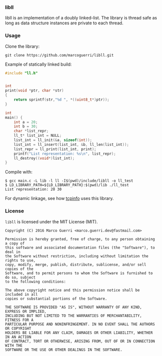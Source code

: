 ### libll
libll is an implementation of a doubly linked-list. The library is thread safe as long as data structure instances are private to each
thread.

### Usage
Clone the library:
```
git clone https://github.com/marcoguerri/libll.git
```

Example of statically linked build:

```C
#include "ll.h"


int
print(void *ptr, char *str)
{
    return sprintf(str,"%d ", *((uint8_t*)ptr));
}

int
main() {
    int a = 20;
    int b = 30;
    char *list_repr;
    ll_t* list_int = NULL;
    list_int = ll_init(&a, sizeof(int));
    list_int = ll_insert(list_int, &b, ll_len(list_int));
    list_repr = ll_print(list_int, print);
    printf("List representation: %s\n", list_repr);
    ll_destroy((void*)list_int);
}
```

Compile with:
```
$ gcc main.c -L lib -l ll -I$(pwd)/include/libll -o ll_test
$ LD_LIBRARY_PATH=${LD_LIBRARY_PATH}:$(pwd)/lib ./ll_test 
List representation: 20 30
```

For dynamic linkage, see how [tcpinfo](https://github.com/marcoguerri/tcpinfo) uses this library.



### License
`libll` is licensed under the MIT License (MIT).

```
Copyright (C) 2016 Marco Guerri <marco.guerri.dev@fastmail.com>

Permission is hereby granted, free of charge, to any person obtaining a copy of 
this software and associated documentation files (the "Software"), to deal in 
the Software without restriction, including without limitation the rights to use, 
copy, modify, merge, publish, distribute, sublicense, and/or sell copies of the 
Software, and to permit persons to whom the Software is furnished to do so, subject
to the following conditions:

The above copyright notice and this permission notice shall be included in all 
copies or substantial portions of the Software.

THE SOFTWARE IS PROVIDED "AS IS", WITHOUT WARRANTY OF ANY KIND, EXPRESS OR IMPLIED, 
INCLUDING BUT NOT LIMITED TO THE WARRANTIES OF MERCHANTABILITY, FITNESS FOR A 
PARTICULAR PURPOSE AND NONINFRINGEMENT. IN NO EVENT SHALL THE AUTHORS OR COPYRIGHT 
HOLDERS BE LIABLE FOR ANY CLAIM, DAMAGES OR OTHER LIABILITY, WHETHER IN AN ACTION 
OF CONTRACT, TORT OR OTHERWISE, ARISING FROM, OUT OF OR IN CONNECTION WITH THE 
SOFTWARE OR THE USE OR OTHER DEALINGS IN THE SOFTWARE.
```
